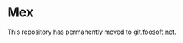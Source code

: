 # Mex

This repository has permanently moved to [git.foosoft.net](https://git.foosoft.net/alex/mex).
